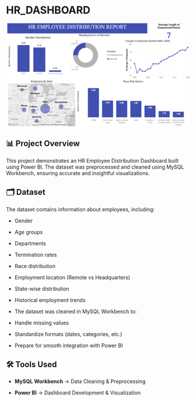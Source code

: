 # HR_DASHBOARD

![Dashboard screenshot](https://github.com/Anurag-Deb/HR_DASHBOARD/blob/main/Screenshot%202025-08-05%20165015.png?raw=true)

__📊 Project Overview__
---

This project demonstrates an HR Employee Distribution Dashboard built using Power BI.
The dataset was preprocessed and cleaned using MySQL Workbench, ensuring accurate and insightful visualizations.

__🗂️ Dataset__
---

The dataset contains information about employees, including:

- Gender

- Age groups

- Departments

- Termination rates

- Race distribution

- Employment location (Remote vs Headquarters)

- State-wise distribution

- Historical employment trends

- The dataset was cleaned in MySQL Workbench to:

- Handle missing values

- Standardize formats (dates, categories, etc.)

- Prepare for smooth integration with Power BI

__🛠️ Tools Used__
---

- __MySQL Workbench__ → Data Cleaning & Preprocessing

- __Power BI__ → Dashboard Development & Visualization
